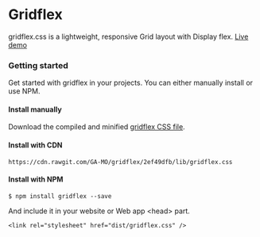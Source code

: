 # Gridflex
gridflex.css is a lightweight, responsive Grid layout with Display flex.
[Live demo](https://ga-mo.github.io/gridflex/demo/)

### Getting started

Get started with gridflex in your projects. You can either manually install or use NPM.
#### Install manually
Download the compiled and minified [gridflex CSS file](https://github.com/GA-MO/gridflex/tree/master/lib).

#### Install with CDN

```
https://cdn.rawgit.com/GA-MO/gridflex/2ef49dfb/lib/gridflex.css
```

#### Install with NPM

```
$ npm install gridflex --save
```

And include it in your website or Web app &lt;head&gt; part.

```
<link rel="stylesheet" href="dist/gridflex.css" />
```